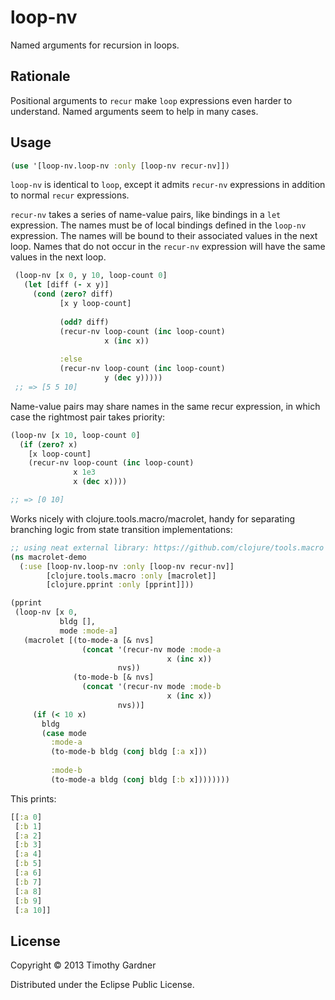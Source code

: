 # loop-nv

Named arguments for recursion in loops.

## Rationale

Positional arguments to <code>recur</code> make <code>loop</code> expressions even harder to understand.
Named arguments seem to help in many cases.

## Usage

```clojure
(use '[loop-nv.loop-nv :only [loop-nv recur-nv]])
```

<code>loop-nv</code> is identical to <code>loop</code>, except it admits <code>recur-nv</code> expressions in addition to normal <code>recur</code> expressions. 
 
<code>recur-nv</code> takes a series of name-value pairs, like bindings in a <code>let</code>
expression. The names must be of local bindings defined in the <code>loop-nv</code> expression. The names will be bound to their associated values in the next loop. Names that do not occur in the <code>recur-nv</code> expression will have the same values in the next loop. 

```clojure
 (loop-nv [x 0, y 10, loop-count 0]
   (let [diff (- x y)]
     (cond (zero? diff)
           [x y loop-count]
		       
           (odd? diff)
           (recur-nv loop-count (inc loop-count)
                     x (inc x))
		       
           :else
           (recur-nv loop-count (inc loop-count) 
                     y (dec y)))))
 ;; => [5 5 10]
```

Name-value pairs may share names in the same recur expression, in which case the rightmost pair takes priority:

```clojure
(loop-nv [x 10, loop-count 0]
  (if (zero? x)
    [x loop-count]
    (recur-nv loop-count (inc loop-count)
              x 1e3
              x (dec x))))

;; => [0 10]
```

Works nicely with clojure.tools.macro/macrolet, handy for separating branching logic from state transition implementations:

```clojure
;; using neat external library: https://github.com/clojure/tools.macro
(ns macrolet-demo
  (:use [loop-nv.loop-nv :only [loop-nv recur-nv]]
        [clojure.tools.macro :only [macrolet]]
        [clojure.pprint :only [pprint]]))

(pprint
 (loop-nv [x 0,
           bldg [],
           mode :mode-a]
   (macrolet [(to-mode-a [& nvs]
                (concat '(recur-nv mode :mode-a
                                   x (inc x))
                        nvs))
              (to-mode-b [& nvs]
                (concat '(recur-nv mode :mode-b
                                   x (inc x))
                        nvs))]
     (if (< 10 x)
       bldg
       (case mode
         :mode-a
         (to-mode-b bldg (conj bldg [:a x]))
         
         :mode-b
         (to-mode-a bldg (conj bldg [:b x])))))))
```

This prints:

```clojure
[[:a 0]
 [:b 1]
 [:a 2]
 [:b 3]
 [:a 4]
 [:b 5]
 [:a 6]
 [:b 7]
 [:a 8]
 [:b 9]
 [:a 10]]
```

## License

Copyright © 2013 Timothy Gardner

Distributed under the Eclipse Public License.
